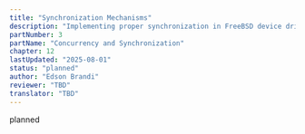 ```yaml
---
title: "Synchronization Mechanisms"
description: "Implementing proper synchronization in FreeBSD device drivers"
partNumber: 3
partName: "Concurrency and Synchronization"
chapter: 12
lastUpdated: "2025-08-01"
status: "planned"
author: "Edson Brandi"
reviewer: "TBD"
translator: "TBD"
---
```


planned

